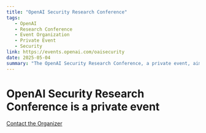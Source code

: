 ```yaml
---
title: "OpenAI Security Research Conference"
tags:
   - OpenAI
   - Research Conference
   - Event Organization
   - Private Event
   - Security
link: https://events.openai.com/oaisecurity
date: 2025-05-04
summary: "The OpenAI Security Research Conference, a private event, aims to foster discussions on advancements in AI security. It will focus on cutting-edge methodologies, threat assessments, and mitigation strategies within the AI landscape. Participants will have the opportunity to engage with leading researchers and industry experts, providing insights into emerging vulnerabilities and best practices relevant to AI systems. This conference highlights the increasing emphasis on security in AI development, crucial for mitigating risks associated with rapid technological advancements."
---
```


# OpenAI Security Research Conference is a private event

[Contact the Organizer](https://events.openai.com/oaisecurity#)
